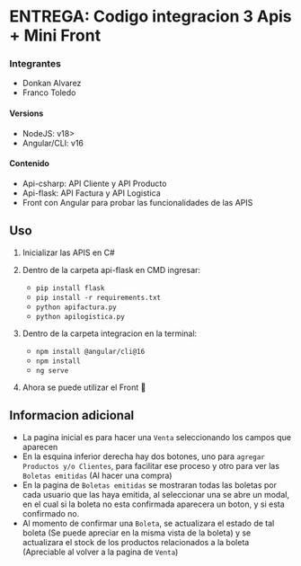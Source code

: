 # ENTREGA: Codigo integracion 3 Apis + Mini Front

### Integrantes
- Donkan Alvarez
- Franco Toledo

#### Versions
- NodeJS: v18>
- Angular/CLI: v16

#### Contenido
- Api-csharp: API Cliente y API Producto
- Api-flask: API Factura y API Logistica
- Front con Angular para probar las funcionalidades de las APIS

## Uso

1. Inicializar las APIS en C#

2. Dentro de la carpeta api-flask en CMD ingresar:
   - `pip install flask`
   - `pip install -r requirements.txt`
   - `python apifactura.py`
   - `python apilogistica.py`

4. Dentro de la carpeta integracion en la terminal:
   - `npm install @angular/cli@16`
   - `npm install`
   - `ng serve`
  
5. Ahora se puede utilizar el Front 🤠

## Informacion adicional
- La pagina inicial es para hacer una `Venta` seleccionando los campos que aparecen
- En la esquina inferior derecha hay dos botones, uno para `agregar Productos y/o Clientes`, para facilitar ese proceso y otro para ver las `Boletas emitidas` (Al hacer una compra)
- En la pagina de `Boletas emitidas` se mostraran todas las boletas por cada usuario que las haya emitida, al seleccionar una se abre un modal, en el cual si la boleta no esta confirmada aparecera un boton, y si esta confirmado no.
- Al momento de confirmar una `Boleta`, se actualizara el estado de tal boleta (Se puede apreciar en la misma vista de la boleta) y se actualizara el stock de los productos relacionados a la boleta (Apreciable al volver a la pagina de `Venta`)
